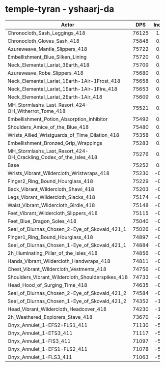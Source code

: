 # temple-tyran - yshaarj-da
| Actor | DPS | Increase |
|---|:---:|:---:|
|Chronocloth_Sash_Leggings_418|76125|1.16%|
|Chronocloth_Gloves_Sash_418|75848|0.79%|
|Azureweave_Mantle_Slippers_418|75722|0.62%|
|Embellishment_Blue_Silken_Lining|75720|0.62%|
|Neck_Elemental_Lariat_3Earth_418|75709|0.61%|
|Azureweave_Robe_Slippers_418|75680|0.57%|
|Neck_Elemental_Lariat_1Earth-1Air-1Frost_418|75658|0.54%|
|Neck_Elemental_Lariat_1Earth-1Air-1Fire_418|75653|0.53%|
|Neck_Elemental_Lariat_2Earth-1Air_418|75609|0.47%|
|MH_Stormlashs_Last_Resort_424-OH_Witherrot_Tome_418|75521|0.36%|
|Embellishment_Potion_Absorption_Inhibitor|75492|0.32%|
|Shoulders_Amice_of_the_Blue_418|75480|0.30%|
|Wrists_Allied_Wristguards_of_Time_Dilation_418|75358|0.14%|
|Embellishment_Bronzed_Grip_Wrappings|75283|0.04%|
|MH_Stormlashs_Last_Resort_424-OH_Crackling_Codex_of_the_Isles_418|75276|0.03%|
|Base|75252|0.00%|
|Wrists_Vibrant_Wildercloth_Wristwraps_418|75230|-0.03%|
|Finger2_Ring_Bound_Hourglass_418|75229|-0.03%|
|Back_Vibrant_Wildercloth_Shawl_418|75203|-0.07%|
|Legs_Vibrant_Wildercloth_Slacks_418|75174|-0.10%|
|Waist_Vibrant_Wildercloth_Girdle_418|75148|-0.14%|
|Feet_Vibrant_Wildercloth_Slippers_418|75115|-0.18%|
|Feet_Blue_Dragon_Soles_418|75040|-0.28%|
|Seal_of_Diurnas_Chosen_2-Eye_of_Skovald_421_1|75026|-0.30%|
|Finger1_Ring_Bound_Hourglass_418|74897|-0.47%|
|Seal_of_Diurnas_Chosen_1-Eye_of_Skovald_421_1|74884|-0.49%|
|2h_Illuminating_Pillar_of_the_Isles_418|74856|-0.53%|
|Hands_Vibrant_Wildercloth_Handwraps_418|74811|-0.59%|
|Chest_Vibrant_Wildercloth_Vestments_418|74756|-0.66%|
|Shoulders_Vibrant_Wildercloth_Shoulderspikes_418|74733|-0.69%|
|Head_Hood_of_Surging_Time_418|74635|-0.82%|
|Seal_of_Diurnas_Chosen_2-Eye_of_Skovald_421_2|74584|-0.89%|
|Seal_of_Diurnas_Chosen_1-Eye_of_Skovald_421_2|74352|-1.20%|
|Head_Vibrant_Wildercloth_Headcover_418|74230|-1.36%|
|2h_Weathered_Explorers_Stave_418|73670|-2.10%|
|Onyx_Annulet_1-EFS2-FLS1_411|71130|-5.48%|
|Onyx_Annulet_1-ETS3_411|71117|-5.49%|
|Onyx_Annulet_1-FIS3_411|71097|-5.52%|
|Onyx_Annulet_1-EFS1-FLS2_411|71078|-5.55%|
|Onyx_Annulet_1-FLS3_411|71063|-5.57%|
